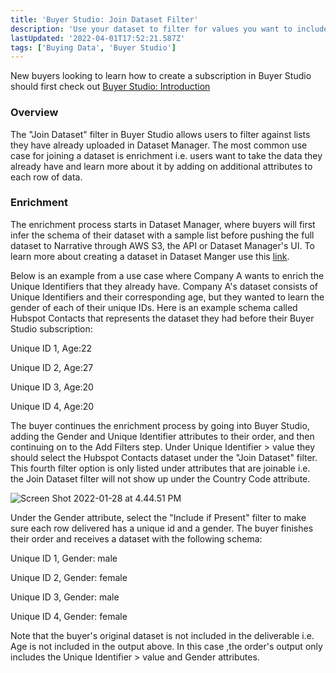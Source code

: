 ```yaml
---
title: 'Buyer Studio: Join Dataset Filter'
description: 'Use your dataset to filter for values you want to include or exclude in your subscription. '
lastUpdated: '2022-04-01T17:52:21.587Z'
tags: ['Buying Data', 'Buyer Studio']
---
```

New buyers looking to learn how to create a subscription in Buyer Studio should first check out [Buyer Studio: Introduction](https://kb.narrative.io/buyer-studio-introduction) 

### Overview 

The "Join Dataset" filter in Buyer Studio allows users to filter against lists they have already uploaded in Dataset Manager. The most common use case for joining a dataset is enrichment i.e. users want to take the data they already have and learn more about it by adding on additional attributes to each row of data. 

### Enrichment 

The enrichment process starts in Dataset Manager, where buyers will first infer the schema of their dataset with a sample list before pushing the full dataset to Narrative through AWS S3, the API or Dataset Manager's UI. To learn more about creating a dataset in Dataset Manger use this [link](https://kb.narrative.io/create-a-dataset).

Below is an example from a use case where Company A wants to enrich the Unique Identifiers that they already have. Company A's dataset consists of Unique Identifiers and their corresponding age, but they wanted to learn the gender of each of their unique IDs. Here is an example schema called Hubspot Contacts that represents the dataset they had before their Buyer Studio subscription:

Unique ID 1, Age:22

Unique ID 2, Age:27

Unique ID 3, Age:20

Unique ID 4, Age:20

The buyer continues the enrichment process by going into Buyer Studio, adding the Gender and Unique Identifier attributes to their order, and then continuing on to the Add Filters step. Under Unique Identifier > value they should select the Hubspot Contacts dataset under the "Join Dataset" filter. This fourth filter option is only listed under attributes that are joinable i.e. the Join Dataset filter will not show up under the Country Code attribute. 

![Screen Shot 2022-01-28 at 4.44.51 PM](https://ci5.googleusercontent.com/proxy/H3Gi3oJpT9pRDgmKBbVaIquJIbS_KYDDe2YOaC_xlXOS6zE6XQKay8wruayY4yjWSYPi5u75-lqLnBv1bGZ7MW9S32wj_fM3_lOdBGJrBVrD0R-xkxK9S9_M4a-OdT0JYzcF_Z0IKkTWAXUWCWNeVvIDakt4o-Lw7iGIGc9qASJaMJgdO_7UtAJyC0xA4KY0rITxjzYpqtj9RSnggc1IoUds7JrYA-M6DSXZirLvkjqQ8jHsWqq2mB40mEFW=s0-d-e1-ft#https://email.narrative.io/hs-fs/hubfs/Screen%20Shot%202022-01-28%20at%204.44.51%20PM.png?width=1120&upscale=true&name=Screen%20Shot%202022-01-28%20at%204.44.51%20PM.png)

Under the Gender attribute, select the "Include if Present" filter to make sure each row delivered has a unique id and a gender. The buyer finishes their order and receives a dataset with the following schema: 

Unique ID 1, Gender: male 

Unique ID 2, Gender: female

Unique ID 3, Gender: male 

Unique ID 4, Gender: female

Note that the buyer's original dataset is not included in the deliverable i.e. Age is not included in the output above. In this case ,the order's output only includes the Unique Identifier > value and Gender attributes.

